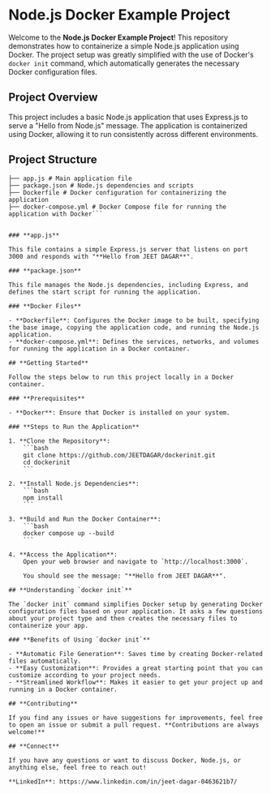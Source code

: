 # **Node.js Docker Example Project**

Welcome to the **Node.js Docker Example Project**! This repository demonstrates how to containerize a simple Node.js application using Docker. The project setup was greatly simplified with the use of Docker's `docker init` command, which automatically generates the necessary Docker configuration files.

## **Project Overview**

This project includes a basic Node.js application that uses Express.js to serve a "Hello from Node.js" message. The application is containerized using Docker, allowing it to run consistently across different environments.

## **Project Structure**

```dockerinit/
├── app.js # Main application file
├── package.json # Node.js dependencies and scripts
├── Dockerfile # Docker configuration for containerizing the application
├── docker-compose.yml # Docker Compose file for running the application with Docker```


### **app.js**

This file contains a simple Express.js server that listens on port 3000 and responds with "**Hello from JEET DAGAR**".

### **package.json**

This file manages the Node.js dependencies, including Express, and defines the start script for running the application.

### **Docker Files**

- **Dockerfile**: Configures the Docker image to be built, specifying the base image, copying the application code, and running the Node.js application.
- **docker-compose.yml**: Defines the services, networks, and volumes for running the application in a Docker container.

## **Getting Started**

Follow the steps below to run this project locally in a Docker container.

### **Prerequisites**

- **Docker**: Ensure that Docker is installed on your system.

### **Steps to Run the Application**

1. **Clone the Repository**:
    ```bash
    git clone https://github.com/JEETDAGAR/dockerinit.git
    cd dockerinit
    ```

2. **Install Node.js Dependencies**:
    ```bash
    npm install
    ```

3. **Build and Run the Docker Container**:
    ```bash
    docker compose up --build
    ```

4. **Access the Application**:
    Open your web browser and navigate to `http://localhost:3000`.

    You should see the message: "**Hello from JEET DAGAR**".

## **Understanding `docker init`**

The `docker init` command simplifies Docker setup by generating Docker configuration files based on your application. It asks a few questions about your project type and then creates the necessary files to containerize your app.

### **Benefits of Using `docker init`**

- **Automatic File Generation**: Saves time by creating Docker-related files automatically.
- **Easy Customization**: Provides a great starting point that you can customize according to your project needs.
- **Streamlined Workflow**: Makes it easier to get your project up and running in a Docker container.

## **Contributing**

If you find any issues or have suggestions for improvements, feel free to open an issue or submit a pull request. **Contributions are always welcome!**

## **Connect**

If you have any questions or want to discuss Docker, Node.js, or anything else, feel free to reach out!

**LinkedIn**: https://www.linkedin.com/in/jeet-dagar-0463621b7/

